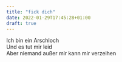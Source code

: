 ```yaml
---
title: "fick dich"
date: 2022-01-29T17:45:28+01:00
draft: true
---
```


Ich bin ein Arschloch\
Und es tut mir leid\
Aber niemand außer mir kann mir verzeihen